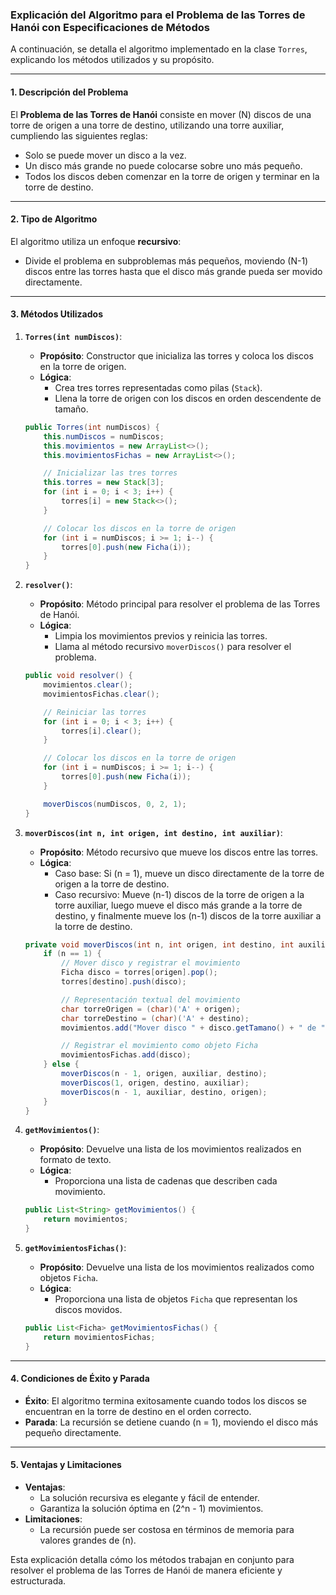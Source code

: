 ### Explicación del Algoritmo para el Problema de las Torres de Hanói con Especificaciones de Métodos

A continuación, se detalla el algoritmo implementado en la clase `Torres`, explicando los métodos utilizados y su propósito.

---

#### **1. Descripción del Problema**
El **Problema de las Torres de Hanói** consiste en mover \(N\) discos de una torre de origen a una torre de destino, utilizando una torre auxiliar, cumpliendo las siguientes reglas:
- Solo se puede mover un disco a la vez.
- Un disco más grande no puede colocarse sobre uno más pequeño.
- Todos los discos deben comenzar en la torre de origen y terminar en la torre de destino.

---

#### **2. Tipo de Algoritmo**
El algoritmo utiliza un enfoque **recursivo**:
- Divide el problema en subproblemas más pequeños, moviendo \(N-1\) discos entre las torres hasta que el disco más grande pueda ser movido directamente.

---

#### **3. Métodos Utilizados**

1. **`Torres(int numDiscos)`**:
    - **Propósito**: Constructor que inicializa las torres y coloca los discos en la torre de origen.
    - **Lógica**:
        - Crea tres torres representadas como pilas (`Stack`).
        - Llena la torre de origen con los discos en orden descendente de tamaño.

   ```java
   public Torres(int numDiscos) {
       this.numDiscos = numDiscos;
       this.movimientos = new ArrayList<>();
       this.movimientosFichas = new ArrayList<>();

       // Inicializar las tres torres
       this.torres = new Stack[3];
       for (int i = 0; i < 3; i++) {
           torres[i] = new Stack<>();
       }

       // Colocar los discos en la torre de origen
       for (int i = numDiscos; i >= 1; i--) {
           torres[0].push(new Ficha(i));
       }
   }
   ```

2. **`resolver()`**:
    - **Propósito**: Método principal para resolver el problema de las Torres de Hanói.
    - **Lógica**:
        - Limpia los movimientos previos y reinicia las torres.
        - Llama al método recursivo `moverDiscos()` para resolver el problema.

   ```java
   public void resolver() {
       movimientos.clear();
       movimientosFichas.clear();

       // Reiniciar las torres
       for (int i = 0; i < 3; i++) {
           torres[i].clear();
       }

       // Colocar los discos en la torre de origen
       for (int i = numDiscos; i >= 1; i--) {
           torres[0].push(new Ficha(i));
       }

       moverDiscos(numDiscos, 0, 2, 1);
   }
   ```

3. **`moverDiscos(int n, int origen, int destino, int auxiliar)`**:
    - **Propósito**: Método recursivo que mueve los discos entre las torres.
    - **Lógica**:
        - Caso base: Si \(n = 1\), mueve un disco directamente de la torre de origen a la torre de destino.
        - Caso recursivo: Mueve \(n-1\) discos de la torre de origen a la torre auxiliar, luego mueve el disco más grande a la torre de destino, y finalmente mueve los \(n-1\) discos de la torre auxiliar a la torre de destino.

   ```java
   private void moverDiscos(int n, int origen, int destino, int auxiliar) {
       if (n == 1) {
           // Mover disco y registrar el movimiento
           Ficha disco = torres[origen].pop();
           torres[destino].push(disco);

           // Representación textual del movimiento
           char torreOrigen = (char)('A' + origen);
           char torreDestino = (char)('A' + destino);
           movimientos.add("Mover disco " + disco.getTamano() + " de " + torreOrigen + " a " + torreDestino);

           // Registrar el movimiento como objeto Ficha
           movimientosFichas.add(disco);
       } else {
           moverDiscos(n - 1, origen, auxiliar, destino);
           moverDiscos(1, origen, destino, auxiliar);
           moverDiscos(n - 1, auxiliar, destino, origen);
       }
   }
   ```

4. **`getMovimientos()`**:
    - **Propósito**: Devuelve una lista de los movimientos realizados en formato de texto.
    - **Lógica**:
        - Proporciona una lista de cadenas que describen cada movimiento.

   ```java
   public List<String> getMovimientos() {
       return movimientos;
   }
   ```

5. **`getMovimientosFichas()`**:
    - **Propósito**: Devuelve una lista de los movimientos realizados como objetos `Ficha`.
    - **Lógica**:
        - Proporciona una lista de objetos `Ficha` que representan los discos movidos.

   ```java
   public List<Ficha> getMovimientosFichas() {
       return movimientosFichas;
   }
   ```

---

#### **4. Condiciones de Éxito y Parada**
- **Éxito**: El algoritmo termina exitosamente cuando todos los discos se encuentran en la torre de destino en el orden correcto.
- **Parada**: La recursión se detiene cuando \(n = 1\), moviendo el disco más pequeño directamente.

---

#### **5. Ventajas y Limitaciones**
- **Ventajas**:
    - La solución recursiva es elegante y fácil de entender.
    - Garantiza la solución óptima en \(2^n - 1\) movimientos.
- **Limitaciones**:
    - La recursión puede ser costosa en términos de memoria para valores grandes de \(n\).

Esta explicación detalla cómo los métodos trabajan en conjunto para resolver el problema de las Torres de Hanói de manera eficiente y estructurada.